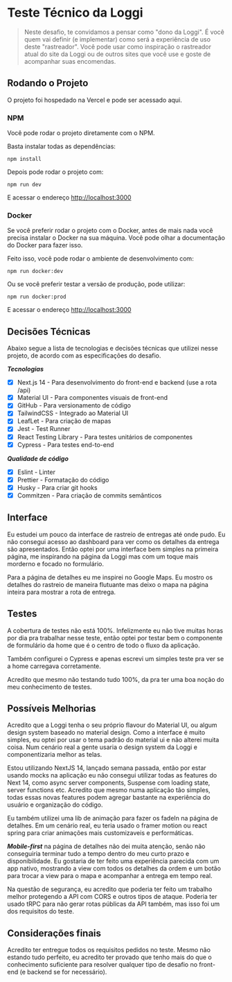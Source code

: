 # Teste Técnico da Loggi

> Neste desafio, te convidamos a pensar como "dono da Loggi". É você quem vai definir (e implementar) como será a experiência de uso deste "rastreador". Você pode usar como inspiração o rastreador atual do site da Loggi ou de outros sites que você use e goste de acompanhar suas encomendas.

## Rodando o Projeto

O projeto foi hospedado na Vercel e pode ser acessado aqui.

### NPM

Você pode rodar o projeto diretamente com o NPM.

Basta instalar todas as dependências:

```
npm install
```

Depois pode rodar o projeto com:

```
npm run dev
```

E acessar o endereço [http://localhost:3000](http://localhost:3000)

### Docker

Se você preferir rodar o projeto com o Docker, antes de mais nada você precisa instalar o Docker na sua máquina. Você pode olhar a documentação do Docker para fazer isso.

Feito isso, você pode rodar o ambiente de desenvolvimento com:

```
npm run docker:dev
```

Ou se você preferir testar a versão de produção, pode utilizar:

```
npm run docker:prod
```

E acessar o endereço [http://localhost:3000](http://localhost:3000)

## Decisões Técnicas

Abaixo segue a lista de tecnologias e decisões técnicas que utilizei nesse projeto, de acordo com as especificações do desafio.

**_Tecnologias_**

- [x] Next.js 14 - Para desenvolvimento do front-end e backend (use a rota /api)
- [x] Material UI - Para componentes visuais de front-end
- [x] GitHub - Para versionamento de código
- [x] TailwindCSS - Integrado ao Material UI
- [x] LeafLet - Para criação de mapas
- [x] Jest - Test Runner
- [x] React Testing Library - Para testes unitários de componentes
- [x] Cypress - Para testes end-to-end

**_Qualidade de código_**

- [x] Eslint - Linter
- [x] Prettier - Formatação do código
- [x] Husky - Para criar git hooks
- [x] Commitzen - Para criação de commits semânticos

## Interface

Eu estudei um pouco da interface de rastreio de entregas até onde pudo. Eu não consegui acesso ao dashboard para ver como os detalhes da entrega são apresentados. Então optei por uma interface bem simples na primeira página, me inspirando na página da Loggi mas com um toque mais morderno e focado no formulário.

Para a página de detalhes eu me inspirei no Google Maps. Eu mostro os detalhes do rastreio de maneira flutuante mas deixo o mapa na página inteira para mostrar a rota de entrega.

## Testes

A cobertura de testes não está 100%. Infelizmente eu não tive muitas horas por dia pra trabalhar nesse teste, então optei por testar bem o componente de formulário da home que é o centro de todo o fluxo da aplicação.

Também configurei o Cypress e apenas escrevi um simples teste pra ver se a home carregava corretamente.

Acredito que mesmo não testando tudo 100%, da pra ter uma boa noção do meu conhecimento de testes.

## Possíveis Melhorias

Acredito que a Loggi tenha o seu próprio flavour do Material UI, ou algum design system baseado no material design. Como a interface é muito simples, eu optei por usar o tema padrão do material ui e não alterei muita coisa. Num cenário real a gente usaria o design system da Loggi e componentizaria melhor as telas.

Estou utilizando NextJS 14, lançado semana passada, então por estar usando mocks na aplicação eu não consegui utilizar todas as features do Next 14, como async server components, Suspense com loading state, server functions etc. Acredito que mesmo numa aplicação tão simples, todas essas novas features podem agregar bastante na experiência do usuário e organização do código.

Eu também utilizei uma lib de animação para fazer os fadeIn na página de detalhes. Em um cenário real, eu teria usado o framer motion ou react spring para criar animações mais customizaveis e performáticas.

**_Mobile-first_** na página de detalhes não dei muita atenção, senão não conseguiria terminar tudo a tempo dentro do meu curto prazo e disponibilidade. Eu gostaria de ter feito uma experiência parecida com um app nativo, mostrando a view com todos os detalhes da ordem e um botão para trocar a view para o mapa e acompanhar a entrega em tempo real.

Na questão de segurança, eu acredito que poderia ter feito um trabalho melhor protegendo a API com CORS e outros tipos de ataque. Poderia ter usado tRPC para não gerar rotas públicas da API também, mas isso foi um dos requisitos do teste.

## Considerações finais

Acredito ter entregue todos os requisitos pedidos no teste. Mesmo não estando tudo perfeito, eu acredito ter provado que tenho mais do que o conhecimento suficiente para resolver qualquer tipo de desafio no front-end (e backend se for necessário).
